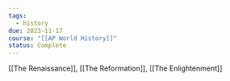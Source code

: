 ```yaml
---
tags:
  - history
due: 2023-11-17
course: "[[AP World History]]"
status: Complete
---
```

[[The Renaissance]], [[The Reformation]], [[The Enlightenment]]